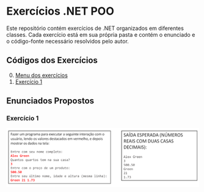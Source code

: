 # Exercícios .NET POO

Este repositório contém exercícios de .NET organizados em diferentes classes. Cada exercício está em sua própria pasta e contém o enunciado e o código-fonte necessário resolvidos pelo autor.

## Códigos dos Exercícios

0. [Menu dos exercícios](./ConsoleApp1/Program.cs)
1. [Exercício 1](./ConsoleApp1/ExercicioAula1.cs)


## Enunciados Propostos 

### Exercício 1

![Diagrama do Exercício 1](./Image/exe1.png)



